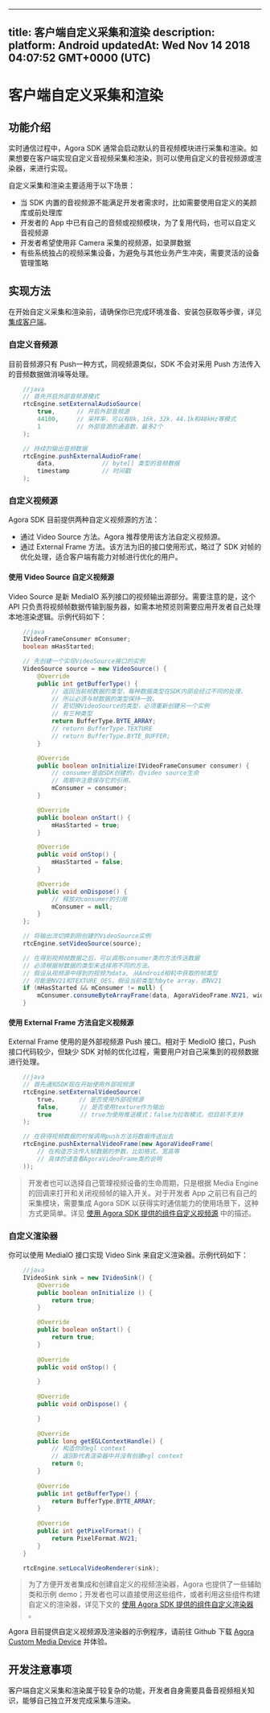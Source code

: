 
---
title: 客户端自定义采集和渲染
description: 
platform: Android
updatedAt: Wed Nov 14 2018 04:07:52 GMT+0000 (UTC)
---
# 客户端自定义采集和渲染
## 功能介绍

实时通信过程中，Agora SDK 通常会启动默认的音视频模块进行采集和渲染。如果想要在客户端实现自定义音视频采集和渲染，则可以使用自定义的音视频源或渲染器，来进行实现。

自定义采集和渲染主要适用于以下场景：

* 当 SDK 内置的音视频源不能满足开发者需求时，比如需要使用自定义的美颜库或前处理库
* 开发者的 App 中已有自己的音频或视频模块，为了复用代码，也可以自定义音视频源
* 开发者希望使用非 Camera 采集的视频源，如录屏数据
* 有些系统独占的视频采集设备，为避免与其他业务产生冲突，需要灵活的设备管理策略


## 实现方法

在开始自定义采集和渲染前，请确保你已完成环境准备、安装包获取等步骤，详见 [集成客户端](../../cn/Video/android_video.md)。

### 自定义音频源

目前音频源只有 Push一种方式，同视频源类似，SDK 不会对采用 Push 方法传入的音频数据做消噪等处理。

```java
	//java
	// 首先开启外部音频源模式
	rtcEngine.setExternalAudioSource(
		true,      // 开启外部音频源
		44100,     // 采样率，可以有8k，16k，32k，44.1k和48kHz等模式
		1          // 外部音源的通道数，最多2个
	);

	// 持续的输出音频数据
	rtcEngine.pushExternalAudioFrame(
		data,             // byte[] 类型的音频数据
		timestamp         // 时间戳
	);
```

### 自定义视频源

Agora SDK 目前提供两种自定义视频源的方法：

* 通过 Video Source 方法。Agora 推荐使用该方法自定义视频源。
* 通过 External Frame 方法。该方法为旧的接口使用形式，略过了 SDK 对帧的优化处理，适合客户端有能力对帧进行优化的用户。

#### 使用 Video Source 自定义视频源

Video Source 是新 MediaIO 系列接口的视频输出源部分。需要注意的是，这个 API 只负责将视频帧数据传输到服务器，如需本地预览则需要应用开发者自己处理本地渲染逻辑。示例代码如下：

```java
	//java
	IVideoFrameConsumer mConsumer;
	boolean mHasStarted;

	// 先创建一个实现VideoSource接口的实例
	VideoSource source = new VideoSource() {
		@Override
		public int getBufferType() {
			// 返回当前帧数据的类型，每种数据类型在SDK内部会经过不同的处理，
			// 所以必须与帧数据的类型保持一致。
			// 若切换VideoSource的类型，必须重新创建另一个实例
			// 有三种类型
			return BufferType.BYTE_ARRAY;
			// return BufferType.TEXTURE
			// return BufferType.BYTE_BUFFER;
		}

		@Override
 		public boolean onInitialize(IVideoFrameConsumer consumer) {
			// consumer是由SDK创建的，在video source生命
			// 周期中注意保存它的引用。
			mConsumer = consumer;
		}

		@Override
 		public boolean onStart() {
			mHasStarted = true;
		}

		@Override
  		public void onStop() {
			mHasStarted = false;
		}

		@Override
 		public void onDispose() {
			// 释放对consumer的引用
			mConsumer = null;
		}
	};

	// 将输出流切换到刚创建的VideoSource实例
	rtcEngine.setVideoSource(source);

	// 在得到视频帧数据之后，可以调用consumer类的方法传送数据
	// 必须根据帧数据的类型来选择用不同的方法。
	// 假设从视频源中得到的视频为data, 从Android相机中获取的帧类型
	// 可能是NV21和TEXTURE_OES，假设当前类型为byte array，即NV21
	if (mHasStarted && mConsumer != null) {
		mConsumer.consumeByteArrayFrame(data, AgoraVideoFrame.NV21, width, height, rotation, timestamp);
	}
```

#### 使用 External Frame 方法自定义视频源
External Frame 使用的是外部视频源 Push 接口。相对于 MedioIO 接口，Push 接口代码较少，但缺少 SDK 对帧的优化过程，需要用户对自己采集到的视频数据进行处理。

```java
	//java
	// 首先通知SDK现在开始使用外部视频源
	rtcEngine.setExternalVideoSource(
		true，      // 是否使用外部视频源
		false,      // 是否使用texture作为输出
		true        // true为使用推送模式；false为拉取模式，但目前不支持
	);

	// 在获得视频数据的时候调用push方法将数据传送出去
	rtcEngine.pushExternalVideoFrame(new AgoraVideoFrame(
		// 在构造方法传入帧数据的参数，比如格式，宽高等
		// 具体的请查看AgoraVideoFrame类的说明
	));
```

> 开发者也可以选择自己管理视频设备的生命周期，只是根据 Media Engine 的回调来打开和关闭视频帧的输入开关。对于开发者 App 之前已有自己的采集模块，需要集成 Agora SDK 以获得实时通信能力的使用场景下，这种方式更简单。详见 [使用 Agora SDK 提供的组件自定义视频源](../../cn/Video/custom_advanced_android.md) 中的描述。

### 自定义渲染器

你可以使用 MediaIO 接口实现 Video Sink 来自定义渲染器。示例代码如下：

```java
	//java
	IVideoSink sink = new IVideoSink() {
		@Override
		public boolean onInitialize () {
			return true;
		}

		@Override
		public boolean onStart() {
			return true;
		}
 
		@Override
		public void onStop() {

		}
 
		@Override
		public void onDispose() {

		}
 
		@Override
		public long getEGLContextHandle() {
			// 构造你的egl context
			// 返回0代表渲染器中并没有创建egl context
			return 0;
		}
 
		@Override
		public int getBufferType() {
			return BufferType.BYTE_ARRAY;
		}
 
		@Override
		public int getPixelFormat() {
			return PixelFormat.NV21;
		}
	}

	rtcEngine.setLocalVideoRenderer(sink);
```


> 为了方便开发者集成和创建自定义的视频渲染器，Agora 也提供了一些辅助类和示例 demo；开发者也可以直接使用这些组件，或者利用这些组件构建自定义的渲染器，详见下文的 [使用 Agora SDK 提供的组件自定义渲染器](../../cn/Video/custom_advanced_android.md) 。

Agora 目前提供自定义视频源及渲染器的示例程序，请前往 Github 下载 [Agora Custom Media Device](https://github.com/AgoraIO/Advanced-Video/tree/master/Custom-Media-Device/Agora-Custom-Media-Device-Android) 并体验。


## 开发注意事项

客户端自定义采集和渲染属于较复杂的功能，开发者自身需要具备音视频相关知识，能够自己独立开发完成采集与渲染。

